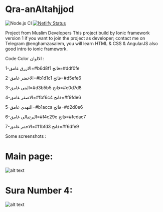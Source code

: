 # Qra-anAltahjjod
![Node.js CI](https://github.com/enghamzasalem/Qra-anAltahjjod/workflows/Node.js%20CI/badge.svg)
[![Netlify Status](https://api.netlify.com/api/v1/badges/fc76c340-b25a-47ad-896e-4aec5ea64c0e/deploy-status)](https://naughty-kirch-7e1b00.netlify.com)


Project from Muslim Developers
This project build by Ionic framework version 1
if you want to join the project as developer; contact me on Telegram @enghamzasalem, you will learn HTML & CSS & AngularJS also good intro to ionic framework.

Code Color  الالوان :

1-الازرق   غامق=#b6d8f1  فاتح=#ddf0fe

2-الاخضر  غامق=#b1d1c1  فاتح=#d5efe6

3-البني      غامق=#d3b5b5  فاتح=#e0d7d8

4-الاصفر   غامق=#fbf6c4  فاتح=#f9fde6

5-النهدي    غامق=#b1acca  فاتح=#d2d0e6

6-البرتقالي  غامق=#f4c29e  فاتح=#fedac7

7-الاحمر    غامق=#f1bfd3  فاتح=#f6dfe9 

Some screenshots :

# Main page:

![alt text](https://raw.githubusercontent.com/enghamzasalem/Qra-anAltahjjod/master/index.png)

# Sura Number 4:

![alt text](https://raw.githubusercontent.com/enghamzasalem/Qra-anAltahjjod/master/screen.png)
